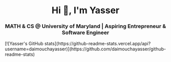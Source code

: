 <h1 align="center">Hi 👋, I'm Yasser</h1>
<h3 align="center">MATH & CS @ University of Maryland | Aspiring Entrepreneur & Software Engineer</h3>
[![Yasser's GitHub stats](https://github-readme-stats.vercel.app/api?username=daimouchayasser)](https://github.com/daimouchayasser/github-readme-stats)
